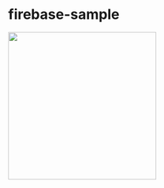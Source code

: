 # firebase-sample
<image width="300" src="https://user-images.githubusercontent.com/64339483/135815872-d3fcec30-96f5-4493-935c-c344348a9716.png"> 
